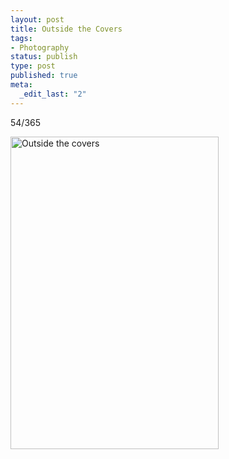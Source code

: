 ```yaml
--- 
layout: post
title: Outside the Covers
tags: 
- Photography
status: publish
type: post
published: true
meta: 
  _edit_last: "2"
---
```

54/365

<a href="http://www.flickr.com/photos/aaronbrethorst/3305386781/" title="Outside the covers by aaronbrethorst, on Flickr"><img src="http://farm4.static.flickr.com/3369/3305386781_d7bd86b931.jpg" width="333" height="500" alt="Outside the covers" /></a>
